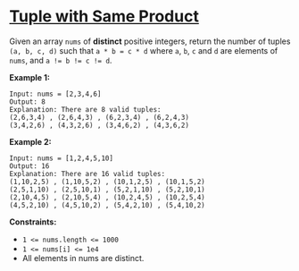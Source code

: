 [Tuple with Same Product](https://leetcode.com/problems/tuple-with-same-product)
===
Given an array `nums` of **distinct** positive integers, return the number of tuples `(a, b, c, d)` such that
`a * b = c * d` where `a`, `b`, `c` and `d` are elements of `nums`, and `a != b != c != d`.

**Example 1:**

```
Input: nums = [2,3,4,6]
Output: 8
Explanation: There are 8 valid tuples:
(2,6,3,4) , (2,6,4,3) , (6,2,3,4) , (6,2,4,3)
(3,4,2,6) , (4,3,2,6) , (3,4,6,2) , (4,3,6,2)
```

**Example 2:**

```
Input: nums = [1,2,4,5,10]
Output: 16
Explanation: There are 16 valid tuples:
(1,10,2,5) , (1,10,5,2) , (10,1,2,5) , (10,1,5,2)
(2,5,1,10) , (2,5,10,1) , (5,2,1,10) , (5,2,10,1)
(2,10,4,5) , (2,10,5,4) , (10,2,4,5) , (10,2,5,4)
(4,5,2,10) , (4,5,10,2) , (5,4,2,10) , (5,4,10,2)

```

**Constraints:**

* `1 <= nums.length <= 1000`
* `1 <= nums[i] <= 1e4`
* All elements in nums are distinct.